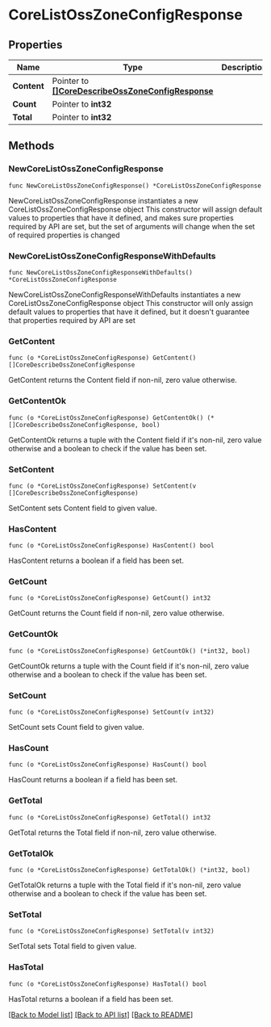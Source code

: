 # CoreListOssZoneConfigResponse

## Properties

Name | Type | Description | Notes
------------ | ------------- | ------------- | -------------
**Content** | Pointer to [**[]CoreDescribeOssZoneConfigResponse**](CoreDescribeOssZoneConfigResponse.md) |  | [optional] 
**Count** | Pointer to **int32** |  | [optional] 
**Total** | Pointer to **int32** |  | [optional] 

## Methods

### NewCoreListOssZoneConfigResponse

`func NewCoreListOssZoneConfigResponse() *CoreListOssZoneConfigResponse`

NewCoreListOssZoneConfigResponse instantiates a new CoreListOssZoneConfigResponse object
This constructor will assign default values to properties that have it defined,
and makes sure properties required by API are set, but the set of arguments
will change when the set of required properties is changed

### NewCoreListOssZoneConfigResponseWithDefaults

`func NewCoreListOssZoneConfigResponseWithDefaults() *CoreListOssZoneConfigResponse`

NewCoreListOssZoneConfigResponseWithDefaults instantiates a new CoreListOssZoneConfigResponse object
This constructor will only assign default values to properties that have it defined,
but it doesn't guarantee that properties required by API are set

### GetContent

`func (o *CoreListOssZoneConfigResponse) GetContent() []CoreDescribeOssZoneConfigResponse`

GetContent returns the Content field if non-nil, zero value otherwise.

### GetContentOk

`func (o *CoreListOssZoneConfigResponse) GetContentOk() (*[]CoreDescribeOssZoneConfigResponse, bool)`

GetContentOk returns a tuple with the Content field if it's non-nil, zero value otherwise
and a boolean to check if the value has been set.

### SetContent

`func (o *CoreListOssZoneConfigResponse) SetContent(v []CoreDescribeOssZoneConfigResponse)`

SetContent sets Content field to given value.

### HasContent

`func (o *CoreListOssZoneConfigResponse) HasContent() bool`

HasContent returns a boolean if a field has been set.

### GetCount

`func (o *CoreListOssZoneConfigResponse) GetCount() int32`

GetCount returns the Count field if non-nil, zero value otherwise.

### GetCountOk

`func (o *CoreListOssZoneConfigResponse) GetCountOk() (*int32, bool)`

GetCountOk returns a tuple with the Count field if it's non-nil, zero value otherwise
and a boolean to check if the value has been set.

### SetCount

`func (o *CoreListOssZoneConfigResponse) SetCount(v int32)`

SetCount sets Count field to given value.

### HasCount

`func (o *CoreListOssZoneConfigResponse) HasCount() bool`

HasCount returns a boolean if a field has been set.

### GetTotal

`func (o *CoreListOssZoneConfigResponse) GetTotal() int32`

GetTotal returns the Total field if non-nil, zero value otherwise.

### GetTotalOk

`func (o *CoreListOssZoneConfigResponse) GetTotalOk() (*int32, bool)`

GetTotalOk returns a tuple with the Total field if it's non-nil, zero value otherwise
and a boolean to check if the value has been set.

### SetTotal

`func (o *CoreListOssZoneConfigResponse) SetTotal(v int32)`

SetTotal sets Total field to given value.

### HasTotal

`func (o *CoreListOssZoneConfigResponse) HasTotal() bool`

HasTotal returns a boolean if a field has been set.


[[Back to Model list]](../README.md#documentation-for-models) [[Back to API list]](../README.md#documentation-for-api-endpoints) [[Back to README]](../README.md)


